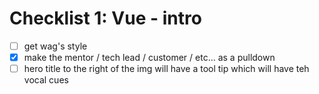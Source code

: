 # Checklist 1: Vue - intro
* [ ] get wag's style
* [x] make the mentor / tech lead / customer / etc... as a pulldown
* [ ] hero title to the right of the img will have a tool tip which will have teh vocal cues

